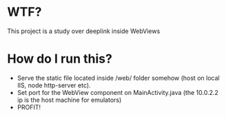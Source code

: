 # WTF?
This project is a study over deeplink inside WebViews

# How do I run this?
 - Serve the static file located inside /web/ folder somehow (host on local IIS, node http-server etc).
 - Set port for the WebView component on MainActivity.java (the 10.0.2.2 ip is the host machine for emulators)
 - PROFIT!
